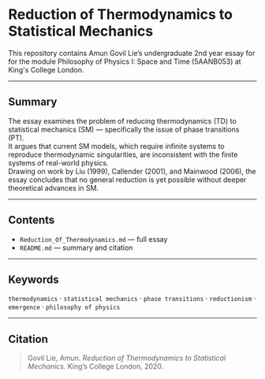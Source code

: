 # Reduction of Thermodynamics to Statistical Mechanics

This repository contains Amun Govil Lie’s undergraduate 2nd year essay for for the module Philosophy of Physics I: Space and Time (5AANB053) at King's College London.

---

## Summary

The essay examines the problem of reducing thermodynamics (TD) to statistical mechanics (SM) — specifically the issue of phase transitions (PT).  
It argues that current SM models, which require infinite systems to reproduce thermodynamic singularities, are inconsistent with the finite systems of real-world physics.  
Drawing on work by Liu (1999), Callender (2001), and Mainwood (2006), the essay concludes that no general reduction is yet possible without deeper theoretical advances in SM.

---

## Contents
- `Reduction_Of_Thermodynamics.md` — full essay  
- `README.md` — summary and citation  

---

## Keywords
`thermodynamics` · `statistical mechanics` · `phase transitions` · `reductionism` · `emergence` · `philosophy of physics`

---

## Citation

> Govil Lie, Amun. *Reduction of Thermodynamics to Statistical Mechanics.* King’s College London, 2020.

